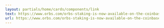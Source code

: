 ```yaml
---
layout: partials/home/cards/components/link
text: https://www.orbs.com/orbs-staking-is-now-available-on-the-coinbase-wallet-mobile-app/
url: https://www.orbs.com/orbs-staking-is-now-available-on-the-coinbase-wallet-mobile-app/
---
```

